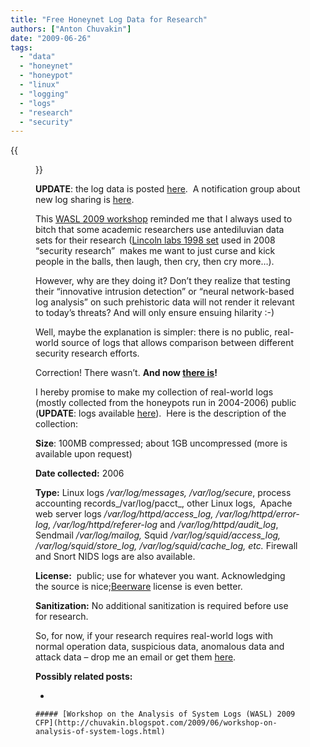 ```yaml
---
title: "Free Honeynet Log Data for Research"
authors: ["Anton Chuvakin"]
date: "2009-06-26"
tags: 
  - "data"
  - "honeynet"
  - "honeypot"
  - "linux"
  - "logging"
  - "logs"
  - "research"
  - "security"
---
```

{{<figure src="images/banner.png" alt="Banner" width="50%">}}

  

  

  

**UPDATE**: the log data is posted [here](http://log-sharing.dreamhosters.com/).  A notification group about new log sharing is [here](/groups.google.com/group/log-sharing).

  

  

This [WASL 2009 workshop](http://www.systemloganalysis.com/) reminded me that I always used to bitch that some academic researchers use antediluvian data sets for their research ([Lincoln labs 1998 set](http://www.ll.mit.edu/mission/communications/ist/corpora/ideval/data/index.html) used in 2008 “security research”  makes me want to just curse and kick people in the balls, then laugh, then cry, then cry more…).

  

However, why are they doing it? Don’t they realize that testing their “innovative intrusion detection” or “neural network-based log analysis” on such prehistoric data will not render it relevant to today’s threats? And will only ensure ensuing hilarity :-)

  

Well, maybe the explanation is simpler: there is no public, real-world source of logs that allows comparison between different security research efforts.

  

Correction! There wasn’t. **And now [there is](http://log-sharing.dreamhosters.com/)!**

  

I hereby promise to make my collection of real-world logs (mostly collected from the honeypots run in 2004-2006) public (**UPDATE**: logs available [here](http://log-sharing.dreamhosters.com/)).  Here is the description of the collection:

  

  

  

**Size**: 100MB compressed; about 1GB uncompressed (more is available upon request)

  

  

**Date collected:** 2006

  

  

**Type:** Linux logs _/var/log/messages, /var/log/secure_, process accounting records_/var/log/pacct_, other Linux logs,  Apache web server logs _/var/log/httpd/access\_log, /var/log/httpd/error-log, /var/log/httpd/referer-log_ and _/var/log/httpd/audit\_log_, Sendmail _/var/log/mailog,_ Squid _/var/log/squid/access\_log, /var/log/squid/store\_log, /var/log/squid/cache\_log, etc._ Firewall and Snort NIDS logs are also available.

  

  

**License:**  public; use for whatever you want. Acknowledging the source is nice;[Beerware](http://en.wikipedia.org/wiki/Otherware) license is even better.

  

  

**Sanitization:** No additional sanitization is required before use for research.

  

  

  

So, for now, if your research requires real-world logs with normal operation data, suspicious data, anomalous data and attack data – drop me an email or get them [here](http://log-sharing.dreamhosters.com/).

  

**Possibly related posts:**

  

  
- 
    
    ##### [Workshop on the Analysis of System Logs (WASL) 2009 CFP](http://chuvakin.blogspot.com/2009/06/workshop-on-analysis-of-system-logs.html)
